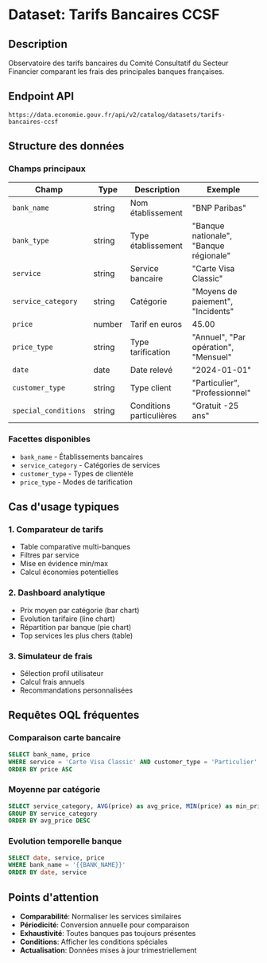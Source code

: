 # Dataset: Tarifs Bancaires CCSF

## Description
Observatoire des tarifs bancaires du Comité Consultatif du Secteur Financier comparant les frais des principales banques françaises.

## Endpoint API
```
https://data.economie.gouv.fr/api/v2/catalog/datasets/tarifs-bancaires-ccsf
```

## Structure des données

### Champs principaux
| Champ | Type | Description | Exemple |
|-------|------|-------------|---------|
| `bank_name` | string | Nom établissement | "BNP Paribas" |
| `bank_type` | string | Type établissement | "Banque nationale", "Banque régionale" |
| `service` | string | Service bancaire | "Carte Visa Classic" |
| `service_category` | string | Catégorie | "Moyens de paiement", "Incidents" |
| `price` | number | Tarif en euros | 45.00 |
| `price_type` | string | Type tarification | "Annuel", "Par opération", "Mensuel" |
| `date` | date | Date relevé | "2024-01-01" |
| `customer_type` | string | Type client | "Particulier", "Professionnel" |
| `special_conditions` | string | Conditions particulières | "Gratuit -25 ans" |

### Facettes disponibles
- `bank_name` - Établissements bancaires
- `service_category` - Catégories de services
- `customer_type` - Types de clientèle
- `price_type` - Modes de tarification

## Cas d'usage typiques

### 1. Comparateur de tarifs
- Table comparative multi-banques
- Filtres par service
- Mise en évidence min/max
- Calcul économies potentielles

### 2. Dashboard analytique
- Prix moyen par catégorie (bar chart)
- Evolution tarifaire (line chart)
- Répartition par banque (pie chart)
- Top services les plus chers (table)

### 3. Simulateur de frais
- Sélection profil utilisateur
- Calcul frais annuels
- Recommandations personnalisées

## Requêtes OQL fréquentes

### Comparaison carte bancaire
```sql
SELECT bank_name, price 
WHERE service = 'Carte Visa Classic' AND customer_type = 'Particulier'
ORDER BY price ASC
```

### Moyenne par catégorie
```sql
SELECT service_category, AVG(price) as avg_price, MIN(price) as min_price, MAX(price) as max_price
GROUP BY service_category
ORDER BY avg_price DESC
```

### Evolution temporelle banque
```sql
SELECT date, service, price 
WHERE bank_name = '{{BANK_NAME}}' 
ORDER BY date, service
```

## Points d'attention
- **Comparabilité**: Normaliser les services similaires
- **Périodicité**: Conversion annuelle pour comparaison
- **Exhaustivité**: Toutes banques pas toujours présentes
- **Conditions**: Afficher les conditions spéciales
- **Actualisation**: Données mises à jour trimestriellement